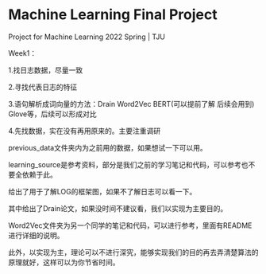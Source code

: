 # Machine Learning Final Project
 Project for Machine Learning 2022 Spring | TJU

Week1：

1.找日志数据，尽量一致

2.寻找代表日志的特征

3.语句解析成词向量的方法：Drain Word2Vec BERT(可以提前了解 后续会用到) Glove等，后续可以形成对比

4.先找数据，实在没有再用原来的。主要注重调研


previous_data文件夹内为之前用的数据，如果想试一下可以用。

learning_source是参考资料，部分是我们之前的学习笔记和代码，可以参考也不要全依赖于此。

给出了用于了解LOG的框架图，如果不了解日志可以看一下。

其中给出了Drain论文，如果没时间不建议看，我们以实现为主要目的。

Word2Vec文件夹为另一个同学的笔记和代码，可以进行参考，里面有README进行详细的说明。

此外，以实现为主，理论可以不进行深究，能够实现我们的目的再去弄清楚算法的原理就好，这样可以为你节省时间。
